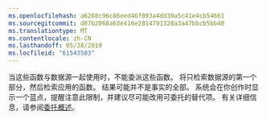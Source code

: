 ```yaml
---
ms.openlocfilehash: a6268c96c86eed46f093a4dd39a5c41e4cb54661
ms.sourcegitcommit: d87b2068a63e416e2814791328a3a47bbcb5bb48
ms.translationtype: MT
ms.contentlocale: zh-CN
ms.lasthandoff: 05/28/2019
ms.locfileid: "61543503"
---
```


当这些函数与数据源一起使用时，不能委派这些函数。 将只检索数据源的第一个部分，然后检索应用的函数。  结果可能并不是事实的全部。  系统会在你创作时显示一个蓝点，提醒注意此限制，并建议尽可能改用可委托的替代项。 有关详细信息，请参阅[委托概述](../maker/canvas-apps/delegation-overview.md)。

